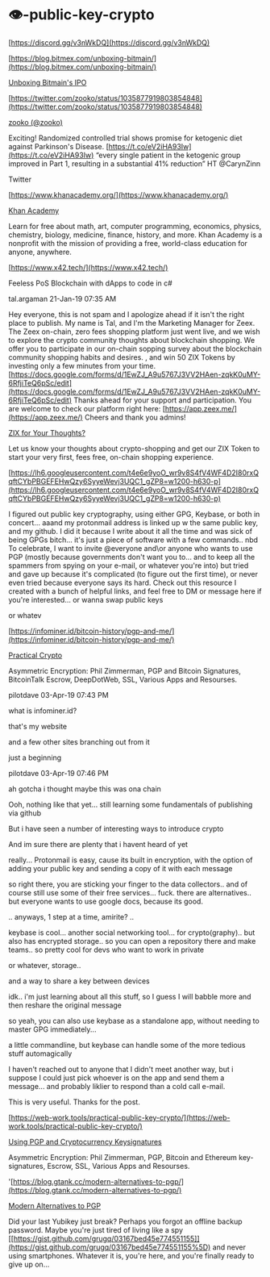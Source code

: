# 👁-public-key-crypto




[https://discord.gg/v3nWkDQ](https://discord.gg/v3nWkDQ)



[https://blog.bitmex.com/unboxing-bitmain/](https://blog.bitmex.com/unboxing-bitmain/)

[Unboxing Bitmain's IPO](https://blog.bitmex.com/unboxing-bitmain/)

[https://twitter.com/zooko/status/1035877919803854848](https://twitter.com/zooko/status/1035877919803854848)

[zooko (@zooko)](https://twitter.com/zooko)

Exciting! Randomized controlled trial shows promise for ketogenic diet against Parkinson's Disease. [https://t.co/eV2iHA93Iw](https://t.co/eV2iHA93Iw) “every single patient in the ketogenic group improved in Part 1, resulting in a substantial 41% reduction” HT @CarynZinn

Twitter



[https://www.khanacademy.org/](https://www.khanacademy.org/)

[Khan Academy](https://www.khanacademy.org/)

Learn for free about math, art, computer programming, economics, physics, chemistry, biology, medicine, finance, history, and more. Khan Academy is a nonprofit with the mission of providing a free, world-class education for anyone, anywhere.



[https://www.x42.tech/](https://www.x42.tech/)

Feeless PoS Blockchain with dApps to code in c#


tal.argaman 21-Jan-19 07:35 AM

Hey everyone, this is not spam and I apologize ahead if it isn't the right place to publish. My name is Tal, and I'm the Marketing Manager for Zeex. The Zeex on-chain, zero fees shopping platform just went live, and we wish to explore the crypto community thoughts about blockchain shopping. We offer you to participate in our on-chain sopping survey about the blockchain community shopping habits and desires. , and win 50 ZIX Tokens by investing only a few minutes from your time. [https://docs.google.com/forms/d/1EwZJ_A9u5767J3VV2HAen-zqkK0uMY-6RfjiTeQ6pSc/edit](https://docs.google.com/forms/d/1EwZJ_A9u5767J3VV2HAen-zqkK0uMY-6RfjiTeQ6pSc/edit) Thanks ahead for your support and participation. You are welcome to check our platform right here: [https://app.zeex.me/](https://app.zeex.me/) Cheers and thank you admins!

[ZIX for Your Thoughts?](https://docs.google.com/forms/d/1EwZJ_A9u5767J3VV2HAen-zqkK0uMY-6RfjiTeQ6pSc/edit)

Let us know your thoughts about crypto-shopping and get our ZIX Token to start your very first, fees free, on-chain shopping experience.

[https://lh6.googleusercontent.com/t4e6e9yoO_wr9v8S4fV4WF4D2I80rxQqftCYbPBGEFEHwQzy6SyyeWevj3UQC1_gZP8=w1200-h630-p](https://lh6.googleusercontent.com/t4e6e9yoO_wr9v8S4fV4WF4D2I80rxQqftCYbPBGEFEHwQzy6SyyeWevj3UQC1_gZP8=w1200-h630-p)


I figured out public key cryptography, using either GPG, Keybase, or both in concert... aaand my protonmail address is linked up w the same public key, and my github. I did it because I write about it all the time and was sick of being GPGs bitch... it's just a piece of software with a few commands.. nbd To celebrate, I want to invite @everyone and\or anyone who wants to use PGP (mostly because governments don't want you to... and to keep all the spammers from spying on your e-mail, or whatever you're into) but tried and gave up because it's complicated (to figure out the first time), or never even tried because everyone says its hard. Check out this resource I created with a bunch of helpful links, and feel free to DM or message here if you're interested... or wanna swap public keys

or whatev

[https://infominer.id/bitcoin-history/pgp-and-me/](https://infominer.id/bitcoin-history/pgp-and-me/)

[Practical Crypto](https://infominer.id/bitcoin-history/pgp-and-me/)

Asymmetric Encryption: Phil Zimmerman, PGP and Bitcoin Signatures, BitcoinTalk Escrow, DeepDotWeb, SSL, Various Apps and Resourses.


pilotdave 03-Apr-19 07:43 PM

what is infominer.id?



that's my website

and a few other sites branching out from it

just a beginning


pilotdave 03-Apr-19 07:46 PM

ah gotcha i thought maybe this was ona chain



Ooh, nothing like that yet... still learning some fundamentals of publishing via github

But i have seen a number of interesting ways to introduce crypto

And im sure there are plenty that i havent heard of yet



really... Protonmail is easy, cause its built in encryption, with the option of adding your public key and sending a copy of it with each message

so right there, you are sticking your finger to the data collectors.. and of course still use some of their free services... fuck. there are alternatives.. but everyone wants to use google docs, because its good.

.. anyways, 1 step at a time, amirite? ..

keybase is cool... another social networking tool... for crypto(graphy).. but also has encrypted storage.. so you can open a repository there and make teams.. so pretty cool for devs who want to work in private

or whatever, storage..

and a way to share a key between devices

idk.. i'm just learning about all this stuff, so I guess I will babble more and then reshare the original message

so yeah, you can also use keybase as a standalone app, without needing to master GPG immediately...

a little commandline, but keybase can handle some of the more tedious stuff automagically

I haven't reached out to anyone that I didn't meet another way, but i suppose I could just pick whoever is on the app and send them a message... and probably liklier to respond than a cold call e-mail.



This is very useful. Thanks for the post.





[https://web-work.tools/practical-public-key-crypto/](https://web-work.tools/practical-public-key-crypto/)

[Using PGP and Cryptocurrency Keysignatures](https://web-work.tools/practical-public-key-crypto/)

Asymmetric Encryption: Phil Zimmerman, PGP, Bitcoin and Ethereum key-signatures, Escrow, SSL, Various Apps and Resourses.



'[https://blog.gtank.cc/modern-alternatives-to-pgp/](https://blog.gtank.cc/modern-alternatives-to-pgp/)

[Modern Alternatives to PGP](https://blog.gtank.cc/modern-alternatives-to-pgp/)

Did your last Yubikey just break? Perhaps you forgot an offline backup password. Maybe you're just tired of living like a spy [[https://gist.github.com/grugq/03167bed45e774551155]](https://gist.github.com/grugq/03167bed45e774551155%5D) and never using smartphones. Whatever it is, you're here, and you're finally ready to give up on...